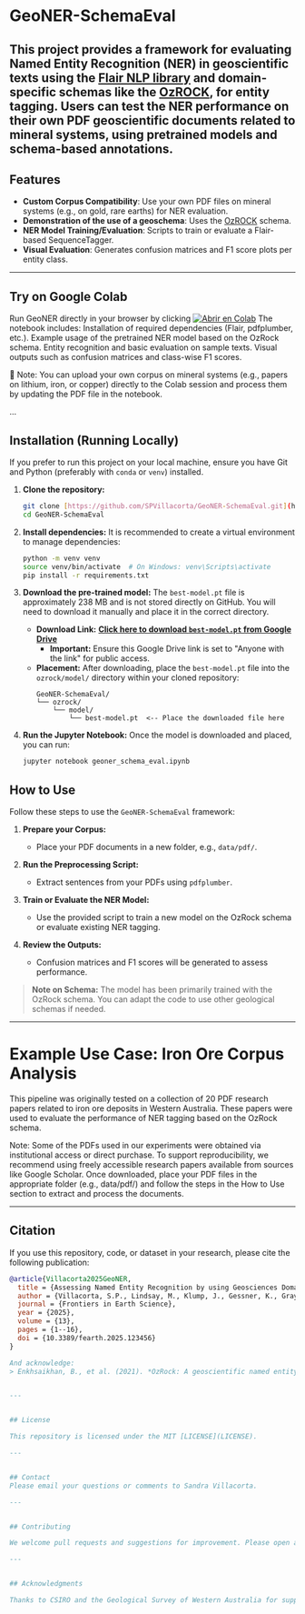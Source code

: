 # GeoNER-SchemaEval

This project provides a framework for evaluating Named Entity Recognition (NER) in geoscientific texts using the [Flair NLP library](https://github.com/flairNLP/flair) and domain-specific schemas like the [OzROCK](https://github.com/majiga/OzROCK), for entity tagging.
Users can test the NER performance on their own PDF geoscientific documents related to mineral systems, using pretrained models and schema-based annotations.
---

## Features

- **Custom Corpus Compatibility**: Use your own PDF files on mineral systems (e.g., on gold, rare earths) for NER evaluation.
- **Demonstration of the use of a geoschema**: Uses the [OzROCK](https://github.com/majiga/OzROCK) schema.
- **NER Model Training/Evaluation**: Scripts to train or evaluate a Flair-based SequenceTagger.
- **Visual Evaluation**: Generates confusion matrices and F1 score plots per entity class.

---

## Try on Google Colab
Run GeoNER directly in your browser by clicking 
[![Abrir en Colab](https://colab.research.google.com/assets/colab-badge.svg)](https://colab.research.google.com/github/SPVillacorta/GeoNER-SchemaEval/blob/main/notebooks/geoner_schema_eval.ipynb)
The notebook includes:
Installation of required dependencies (Flair, pdfplumber, etc.).
Example usage of the pretrained NER model based on the OzRock schema.
Entity recognition and basic evaluation on sample texts.
Visual outputs such as confusion matrices and class-wise F1 scores.

📁 Note: You can upload your own corpus on mineral systems (e.g., papers on lithium, iron, or copper) directly to the Colab session and process them by updating the PDF file in the notebook.

...

## Installation (Running Locally)

If you prefer to run this project on your local machine, ensure you have Git and Python (preferably with `conda` or `venv`) installed.

1.  **Clone the repository:**
    ```bash
    git clone [https://github.com/SPVillacorta/GeoNER-SchemaEval.git](https://github.com/SPVillacorta/GeoNER-SchemaEval.git)
    cd GeoNER-SchemaEval
    ```

2.  **Install dependencies:**
    It is recommended to create a virtual environment to manage dependencies:
    ```bash
    python -m venv venv
    source venv/bin/activate  # On Windows: venv\Scripts\activate
    pip install -r requirements.txt
    ```

3.  **Download the pre-trained model:**
    The `best-model.pt` file is approximately 238 MB and is not stored directly on GitHub. You will need to download it manually and place it in the correct directory.
    * **Download Link:** [**Click here to download `best-model.pt` from Google Drive**](YOUR_GOOGLE_DRIVE_DIRECT_DOWNLOAD_LINK_HERE)
        * **Important:** Ensure this Google Drive link is set to "Anyone with the link" for public access.
    * **Placement:** After downloading, place the `best-model.pt` file into the `ozrock/model/` directory within your cloned repository:
        ```
        GeoNER-SchemaEval/
        └── ozrock/
            └── model/
                └── best-model.pt  <-- Place the downloaded file here
        ```

4.  **Run the Jupyter Notebook:**
    Once the model is downloaded and placed, you can run:
    ```bash
    jupyter notebook geoner_schema_eval.ipynb
    ```
    
## How to Use

Follow these steps to use the `GeoNER-SchemaEval` framework:

1.  **Prepare your Corpus:**
    * Place your PDF documents in a new folder, e.g., `data/pdf/`.

2.  **Run the Preprocessing Script:**
    * Extract sentences from your PDFs using `pdfplumber`.

3.  **Train or Evaluate the NER Model:**
    * Use the provided script to train a new model on the OzRock schema or evaluate existing NER tagging.

4.  **Review the Outputs:**
    * Confusion matrices and F1 scores will be generated to assess performance.

> **Note on Schema:** The model has been primarily trained with the OzRock schema. You can adapt the code to use other geological schemas if needed.

---

# Example Use Case: Iron Ore Corpus Analysis
This pipeline was originally tested on a collection of 20 PDF research papers related to iron ore deposits in Western Australia. These papers were used to evaluate the performance of NER tagging based on the OzRock schema.

Note: Some of the PDFs used in our experiments were obtained via institutional access or direct purchase. To support reproducibility, we recommend using freely accessible research papers available from sources like Google Scholar. Once downloaded, place your PDF files in the appropriate folder (e.g., data/pdf/) and follow the steps in the How to Use section to extract and process the documents.

---

## Citation

If you use this repository, code, or dataset in your research, please cite the following publication:

```bibtex
@article{Villacorta2025GeoNER,
  title = {Assessing Named Entity Recognition by using Geosciences Domain Schemas: The Case of Mineral Systems},
  author = {Villacorta, S.P., Lindsay, M., Klump, J., Gessner, K., Gray, E., & McFarlane, H.},
  journal = {Frontiers in Earth Science},
  year = {2025},
  volume = {13},
  pages = {1--16},
  doi = {10.3389/fearth.2025.123456}
}

And acknowledge:
> Enkhsaikhan, B., et al. (2021). *OzRock: A geoscientific named entity recognition evaluation set.* https://github.com/majiga/OzROCK


---


## License

This repository is licensed under the MIT [LICENSE](LICENSE).

---


## Contact
Please email your questions or comments to Sandra Villacorta.

---


## Contributing

We welcome pull requests and suggestions for improvement. Please open an issue to discuss your ideas.

---


## Acknowledgments

Thanks to CSIRO and the Geological Survey of Western Australia for supporting research.
